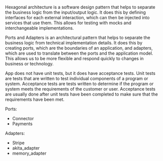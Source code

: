 Hexagonal architecture is a software design pattern that helps to separate the business logic from the input/output logic. It does this by defining interfaces for each external interaction, which can then be injected into services that use them. This allows for testing with mocks and interchangeable implementations.

Ports and Adapters is an architectural pattern that helps to separate the business logic from technical implementation details. It does this by creating ports, which are the boundaries of an application, and adapters, which are used to translate between the ports and the application model. This allows us to be more flexible and respond quickly to changes in business or technology.

App does not have unit tests, but it does have acceptance tests. Unit tests are tests that are written to test individual components of a program or system. Acceptance tests are tests written to determine if the program or system meets the requirements of the customer or user. Acceptance tests are usually done after unit tests have been completed to make sure that the requirements have been met.

Ports:
* Connector
* Payments

Adapters:
* Stripe
* akita_adapter
* memory_adapter
